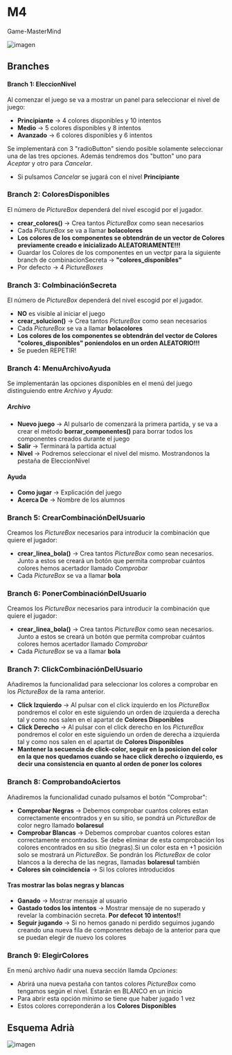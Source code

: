 # M4
Game-MasterMind

![imagen](https://user-images.githubusercontent.com/9555509/166883302-17ec12ab-6b1a-4299-94ef-aa289d444ea5.png)

## Branches

#### Branch 1: EleccionNivel

Al comenzar el juego se va a mostrar un panel para seleccionar el nivel de juego:

- **Principiante** -> 4 colores disponibles y 10 intentos
- **Medio** ->  5 colores disponibles y 8 intentos
- **Avanzado** ->  6 colores disponibles y 6 intentos

Se implementará con 3 "radioButton" siendo posible solamente seleccionar una de las tres opciones. Además tendremos dos "button" uno para *Aceptar* y otro para *Cancelar*.

- Si pulsamos *Cancelar* se jugará con el nivel **Principiante**

### Branch 2: ColoresDisponibles

El número de *PictureBox* dependerá del nivel escogid por el jugador.

- **crear_colores()** -> Crea tantos *PictureBox* como sean necesarios
- Cada *PictureBox* se va a llamar **bolacolores**
- **Los colores de los componentes se obtendrán de un vector de Colores previamente creado e inicializado ALEATORIAMENTE!!!**
- Guardar los Colores de los componentes en un vectpr para la siguiente branch de combinacionSecreta -> **"colores_disponibles"**
- Por defecto -> 4 *PictureBoxes*

### Branch 3: ColmbinaciónSecreta

El número de *PictureBox* dependerá del nivel escogid por el jugador.

- **NO** es visible al iniciar el juego
- **crear_solucion()** -> Crea tantos *PictureBox* como sean necesarios
- Cada *PictureBox* se va a llamar **bolacolores**
- **Los colores de los componentes se obtendrán del vector de Colores "colores_disponibles" poniendolos en un orden ALEATORIO!!!**
- Se pueden REPETIR!

### Branch 4: MenuArchivoAyuda

Se implementarán las opciones disponibles en el menú del juego distinguiendo entre *Archivo* y *Ayuda*:

##### Archivo

- **Nuevo juego** -> Al pulsarlo de comenzará la primera partida, y se va a crear el método **borrar_componentes()** para borrar todos los componentes creados durante el juego 
- **Salir** -> Terminará la partida actual
- **Nivel** -> Podremos seleccionar el nivel del mismo. Mostrandonos la pestaña de EleccionNivel

#### Ayuda

- **Como jugar** -> Explicación del juego
- **Acerca De** -> Nombre de los alumnos

### Branch 5: CrearCombinaciónDelUsuario

Creamos los *PictureBox* necesarios para introducir la combinación que quiere el jugador:

- **crear_linea_bola()** -> Crea tantos *PictureBox* como sean necesarios. Junto a estos se creará un botón que permita comprobar cuántos colores hemos acertador llamado *Comprobar*
- Cada *PictureBox* se va a llamar **bola**

### Branch 6: PonerCombinaciónDelUsuario

Creamos los *PictureBox* necesarios para introducir la combinación que quiere el jugador:

- **crear_linea_bola()** -> Crea tantos *PictureBox* como sean necesarios. Junto a estos se creará un botón que permita comprobar cuántos colores hemos acertador llamado *Comprobar*
- Cada *PictureBox* se va a llamar **bola**

### Branch 7: ClickCombinaciónDelUsuario

Añadiremos la funcionalidad para seleccionar los colores a comprobar en los *PictureBox* de la rama anterior.

- **Click Izquierdo** -> Al pulsar con el click izquierdo en los *PictureBox* pondremos el color en este siguiendo un orden de izquierda a derecha tal y como nos salen en el apartat de **Colores Disponibles**
- **Click Derecho** -> Al pulsar con el click derecho en los *PictureBox* pondremos el color en este siguiendo un orden de derecha a izquierda tal y como nos salen en el apartat de **Colores Disponibles**
- **Mantener la secuencia de click-color, seguir en la posicion del color en la que nos quedamos cuando se hace click derecho o izquierdo, es decir una consistencia en quanto al orden de poner los colores**

### Branch 8: ComprobandoAciertos

Añadiremos la funcionalidad cunado pulsamos el botón "Comprobar":

- **Comprobar Negras** -> Debemos comprobar cuantos colores estan correctamente encontrados y en su sitio, se pondrá un *PictureBox* de color negro llamado **bolaresul**
- **Comprobar Blancas** -> Debemos comprobar cuantos colores estan correctamente encontrados. Se debe eliminar de esta comprobación los colores encontrados en su sitio (negras).Si un color esta en +1 posición solo se mostrará un *PictureBox*. Se pondrán los *PictureBox* de color blancos a la derecha de las negras, llamadas **bolaresul** también
- **Colores sin coincidencia** -> Si los colores introducidos 

#### Tras mostrar las bolas negras y blancas

- **Ganado** -> Mostrar mensaje al usuario
- **Gastado todos los intentos** -> Mostrar mensaje de no superado y revelar la combinación secreta. **Por defecot 10 intentos!!**
- **Seguir jugando** -> Si no hemos ganado ni perdido seguimos jugando creando una nueva fila de componentes debajo de la anterior para que se puedan elegir de nuevo los colores

### Branch 9: ElegirColores

En menú archivo ñadir una nueva sección llamda *Opciones*: 

- Abrirá una nueva pestaña con tantos colores *PictureBox* como tengamos según el nivel. Estarán en BLANCO en un inicio
- Para abrir esta opción mínimo se tiene que haber jugado 1 vez
- Estos colores correponderán a los **Colores Disponibles**

## Esquema Adrià

![imagen](https://user-images.githubusercontent.com/9555509/166882782-2942d512-b001-4d15-a21e-b70c05f92327.png)
